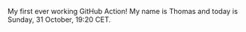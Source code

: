 My first ever working GitHub Action!
My name is Thomas and today is Sunday, 31 October, 19:20 CET. 
